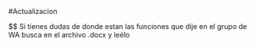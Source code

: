 #Actualizacion  

$$ Si tienes dudas de donde estan las funciones que dije en el grupo de WA busca en el archivo .docx y leélo 
